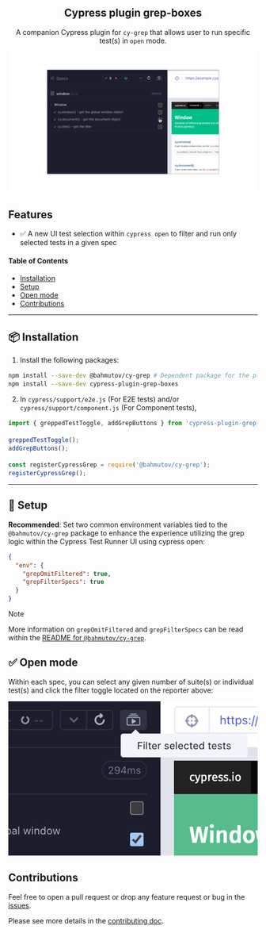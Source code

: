 <h2 align=center>Cypress plugin grep-boxes</h2>
<p align="center">
</p>

<p align="center">
A companion Cypress plugin for <code>cy-grep</code> that allows user to run specific test(s) in <code>open</code> mode.
</p>

![Cypress-plugin-grep-boxes](./assets/cypress-plugin-grep-boxes-demo.gif)

## Features

- ✅ A new UI test selection within `cypress open` to filter and run only selected tests in a given spec

#### Table of Contents

- [Installation](#-installation)
- [Setup](#-setup)
- [Open mode](#-open-mode)
- [Contributions](#contributions)

---

## 📦 Installation

1. Install the following packages:

```sh
npm install --save-dev @bahmutov/cy-grep # Dependent package for the plugin
npm install --save-dev cypress-plugin-grep-boxes
```

2. In `cypress/support/e2e.js` (For E2E tests) and/or `cypress/support/component.js` (For Component tests),

```js
import { greppedTestToggle, addGrepButtons } from 'cypress-plugin-grep-boxes';

greppedTestToggle();
addGrepButtons();

const registerCypressGrep = require('@bahmutov/cy-grep');
registerCypressGrep();
```

---

## 🦺 Setup

**Recommended**: Set two common environment variables tied to the `@bahmutov/cy-grep` package to enhance the experience utilizing the grep logic within the Cypress Test Runner UI using cypress open:

```json
{
  "env": {
    "grepOmitFiltered": true,
    "grepFilterSpecs": true
  }
}
```

> [!NOTE]
> More information on `grepOmitFiltered` and `grepFilterSpecs` can be read within the [README for `@bahmutov/cy-grep`](https://github.com/bahmutov/cy-grep?tab=readme-ov-file#pre-filter-specs-grepfilterspecs).

## ✅ Open mode

Within each spec, you can select any given number of suite(s) or individual test(s) and click the filter toggle located on the reporter above:

![Cypress grep-boxes within UI mode](./assets/grep-boxes-ui.png)

## Contributions

Feel free to open a pull request or drop any feature request or bug in the [issues](https://github.com/dennisbergevin/cypress-plugin-grep-boxes/issues).

Please see more details in the [contributing doc](./CONTRIBUTING.md).
